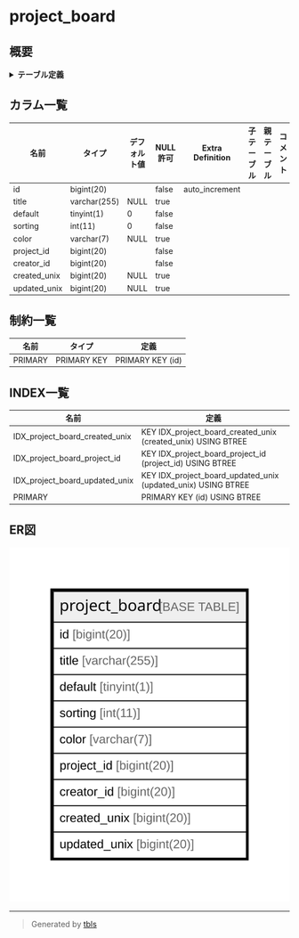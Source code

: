 # project_board

## 概要

<details>
<summary><strong>テーブル定義</strong></summary>

```sql
CREATE TABLE `project_board` (
  `id` bigint(20) NOT NULL AUTO_INCREMENT,
  `title` varchar(255) DEFAULT NULL,
  `default` tinyint(1) NOT NULL DEFAULT 0,
  `sorting` int(11) NOT NULL DEFAULT 0,
  `color` varchar(7) DEFAULT NULL,
  `project_id` bigint(20) NOT NULL,
  `creator_id` bigint(20) NOT NULL,
  `created_unix` bigint(20) DEFAULT NULL,
  `updated_unix` bigint(20) DEFAULT NULL,
  PRIMARY KEY (`id`),
  KEY `IDX_project_board_project_id` (`project_id`),
  KEY `IDX_project_board_created_unix` (`created_unix`),
  KEY `IDX_project_board_updated_unix` (`updated_unix`)
) ENGINE=InnoDB DEFAULT CHARSET=utf8mb4 ROW_FORMAT=DYNAMIC
```

</details>

## カラム一覧

| 名前           | タイプ          | デフォルト値       | NULL許可   | Extra Definition | 子テーブル      | 親テーブル      | コメント     |
| ------------ | ------------ | ------------ | -------- | ---------------- | ---------- | ---------- | -------- |
| id           | bigint(20)   |              | false    | auto_increment   |            |            |          |
| title        | varchar(255) | NULL         | true     |                  |            |            |          |
| default      | tinyint(1)   | 0            | false    |                  |            |            |          |
| sorting      | int(11)      | 0            | false    |                  |            |            |          |
| color        | varchar(7)   | NULL         | true     |                  |            |            |          |
| project_id   | bigint(20)   |              | false    |                  |            |            |          |
| creator_id   | bigint(20)   |              | false    |                  |            |            |          |
| created_unix | bigint(20)   | NULL         | true     |                  |            |            |          |
| updated_unix | bigint(20)   | NULL         | true     |                  |            |            |          |

## 制約一覧

| 名前      | タイプ         | 定義               |
| ------- | ----------- | ---------------- |
| PRIMARY | PRIMARY KEY | PRIMARY KEY (id) |

## INDEX一覧

| 名前                             | 定義                                                            |
| ------------------------------ | ------------------------------------------------------------- |
| IDX_project_board_created_unix | KEY IDX_project_board_created_unix (created_unix) USING BTREE |
| IDX_project_board_project_id   | KEY IDX_project_board_project_id (project_id) USING BTREE     |
| IDX_project_board_updated_unix | KEY IDX_project_board_updated_unix (updated_unix) USING BTREE |
| PRIMARY                        | PRIMARY KEY (id) USING BTREE                                  |

## ER図

![er](project_board.svg)

---

> Generated by [tbls](https://github.com/k1LoW/tbls)
